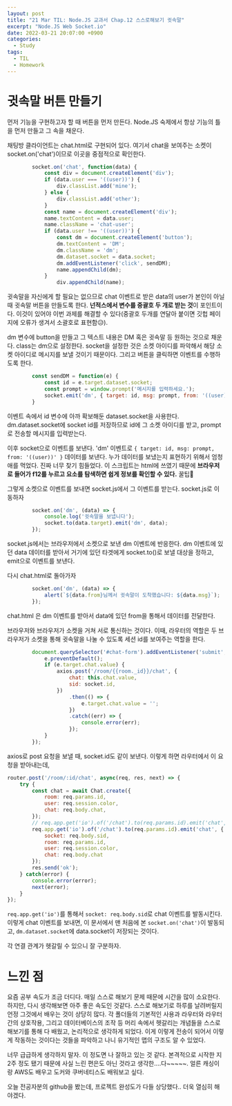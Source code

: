 ```yaml
---
layout: post
title: "21 Mar TIL: Node.JS 교과서 Chap.12 스스로해보기 귓속말"
excerpt: "Node.JS Web Socket.io"
date: 2022-03-21 20:07:00 +0900
categories:
  - Study
tags:
  - TIL
  - Homework
---
```


# 귓속말 버튼 만들기

먼저 기능을 구현하고자 할 때 버튼을 먼저 만든다. Node.JS 숙제에서 항상 기능의 틀을 먼저 만들고 그 속을 채운다.

채팅방 클라이언트는 chat.html로 구현되어 있다. 여기서 chat을 보여주는 소켓이 socket.on('chat')이므로 이곳을 중점적으로 확인한다.

```js
        socket.on('chat', function(data) {
            const div = document.createElement('div');
            if (data.user === '((user))') {
                div.classList.add('mine');
            } else {
                div.classList.add('other');
            }
            const name = document.createElement('div');
            name.textContent = data.user;
            name.className = 'chat-user';
            if (data.user !== '((user))') {
                const dm = document.createElement('button');
                dm.textContent = 'DM';
                dm.className = 'dm';
                dm.dataset.socket = data.socket;
                dm.addEventListener('click', sendDM);
                name.appendChild(dm);
            }
                div.appendChild(name);
```

귓속말을 자신에게 할 필요는 없으므로 chat 이벤트로 받은 data의 user가 본인이 아닐 때 귓속말 버튼을 만들도록 한다. **넌적스에서 변수를 중괄호 두 개로 받는 것**이 포인트이다. 이것이 있어야 이번 과제를 해결할 수 있다(중괄호 두개를 연달아 붙이면 깃헙 페이지에 오류가 생겨서 소괄호로 표현함😥).

dm 변수에 button을 만들고 그 텍스트 내용은 DM 혹은 귓속말 등 원하는 것으로 채운다. class는 dm으로 설정한다. socket을 설정한 것은 소켓 아이디를 파악해서 해당 소켓 아이디로 메시지를 보낼 것이기 때문이다. 그리고 버튼을 클릭하면 이벤트를 수행하도록 한다.

```js
        const sendDM = function(e) {
            const id = e.target.dataset.socket;
            const prompt = window.prompt('메시지를 입력하세요.');
            socket.emit('dm', { target: id, msg: prompt, from: '((user))' });
        }
```

이벤트 속에서 id 변수에 아까 확보해둔 dataset.socket을 사용한다. dm.dataset.socket에 socket id를 저장하므로 id에 그 소켓 아이디를 받고, prompt로 전송할 메시지를 입력받는다.

이후 socket으로 이벤트를 보낸다. 'dm' 이벤트로 `{ target: id, msg: prompt, from: '((user))' }` 데이터를 보낸다. 누가 데이터를 보냈는지 표현하기 위해서 엄청 애를 먹었다. 진짜 너무 찾기 힘들었다. 이 스크립트는 html에 쓰였기 때문에 **브라우저로 들어가 f12를 누르고 요소를 탐색하면 쉽게 정보를 확인할 수 있다.** 꿀팁🍯

그렇게 소켓으로 이벤트를 보내면 socket.js에서 그 이벤트를 받는다. socket.js로 이동하자

```js
        socket.on('dm', (data) => {
            console.log('귓속말을 보냅니다');
            socket.to(data.target).emit('dm', data);
        });
```

socket.js에서는 브라우저에서 소켓으로 보낸 dm 이벤트에 반응한다. dm 이벤트에 있던 data 데이터를 받아서 거기에 있던 타겟에게 socket.to()로 보낼 대상을 정하고, emit으로 이벤트를 보낸다.

다시 chat.html로 돌아가자

```js
        socket.on('dm', (data) => {
            alert(`${data.from}님께서 귓속말이 도착했습니다: ${data.msg}`);
        });
```

chat.html 은 dm 이벤트를 받아서 data에 있던 from을 통해서 데이터를 전달한다.

브라우저와 브라우저가 소켓을 거쳐 서로 통신하는 것이다. 이때, 라우터의 역할은 두 브라우저가 소켓을 통해 귓속말을 나눌 수 있도록 세션 id를 보여주는 역할을 한다.

```js
        document.querySelector('#chat-form').addEventListener('submit', function (e) {
            e.preventDefault();
            if (e.target.chat.value) {
                axios.post('/room/{{room._id}}/chat', {
                    chat: this.chat.value,
                    sid: socket.id,
                })
                    .then(() => {
                        e.target.chat.value = '';
                    })
                    .catch((err) => {
                        console.error(err);
                    });
            }
        });
```

axios로 post 요청을 보낼 때, socket.id도 같이 보낸다. 이렇게 하면 라우터에서 이 요청을 받아내는데,

```js
router.post('/room/:id/chat', async(req, res, next) => {
    try {
        const chat = await Chat.create({
            room: req.params.id,
            user: req.session.color,
            chat: req.body.chat,
        });
        // req.app.get('io').of('/chat').to(req.params.id).emit('chat', chat);
        req.app.get('io').of('/chat').to(req.params.id).emit('chat', {
            socket: req.body.sid,
            room: req.params.id,
            user: req.session.color,
            chat: req.body.chat
        });
        res.send('ok');
    } catch(error) {
        console.error(error);
        next(error);
    }
});
```

`req.app.get('io')`를 통해서 `socket: req.body.sid`로 chat 이벤트를 발동시킨다. 이렇게 chat 이벤트를 보내면, 이 문서에서 맨 처음에 본 `socket.on('chat')`이 발동되고, `dm.dataset.socket`에 data.socket이 저장되는 것이다.

각 연결 관계가 헷갈릴 수 있으니 잘 구분하자.

# 느낀 점

요즘 공부 속도가 조금 더디다. 매일 스스로 해보기 문제 때문에 시간을 많이 소요한다. 하지만, 다시 생각해보면 아주 좋은 속도인 것같다. 스스로 해보기로 하루를 날려버릴지언정 그것에서 배우는 것이 상당히 많다. 각 폴더들의 기본적인 사용과 라우터와 라우터 간의 상호작용, 그리고 데이터베이스의 조작 등 머리 속에서 헷갈리는 개념들을 스스로 해보기를 통해 다 배웠고, 논리적으로 생각하게 되었다. 이게 이렇게 전송이 되어서 이렇게 작동하는 것이다는 것들을 파악하고 나니 유기적인 맵의 구조도 알 수 있었다.

너무 급급하게 생각하지 말자. 이 정도면 나 잘하고 있는 것 같다. 본격적으로 시작한 지 2주 정도 됐기 때문에 사실 느린 편은도 아닌 것라고 생각한....다~~~~~. 얼른 캐싱이랑 AWS도 배우고 도커와 쿠버네티스도 배워보고 싶다.

오늘 전공자분의 github을 봤는데, 프로젝트 완성도가 다들 상당했다.. 더욱 열심히 해야겠다.